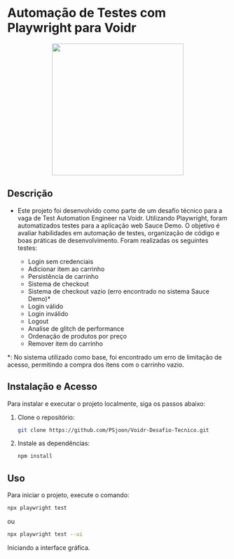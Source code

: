 # Automação de Testes com Playwright para Voidr

<div align="center">
<img width="300" height="300" src="
https://unicorn-cdn.b-cdn.net/948e57de-abb2-4518-abd0-664c6cce4f6a/logo-voidr-(1).png"></img>
</div>

## Descrição

- Este projeto foi desenvolvido como parte de um desafio técnico para a vaga de Test Automation Engineer na Voidr. Utilizando Playwright, foram automatizados testes para a aplicação web Sauce Demo. O objetivo é avaliar habilidades em automação de testes, organização de código e boas práticas de desenvolvimento. Foram realizadas os seguintes testes:

  - Login sem credenciais
  - Adicionar item ao carrinho
  - Persistência de carrinho
  - Sistema de checkout
  - Sistema de checkout vazio (erro encontrado no sistema Sauce Demo)\*
  - Login válido
  - Login inválido
  - Logout
  - Analise de glitch de performance
  - Ordenação de produtos por preço
  - Remover item do carrinho

\*: No sistema utilizado como base, foi encontrado um erro de limitação de acesso, permitindo a compra dos itens com o carrinho vazio.

## Instalação e Acesso

Para instalar e executar o projeto localmente, siga os passos abaixo:

1. Clone o repositório:
   ```bash
   git clone https://github.com/PSjoon/Voidr-Desafio-Tecnico.git
   ```
2. Instale as dependências:
   ```bash
   npm install
   ```

## Uso

Para iniciar o projeto, execute o comando:

```bash
npx playwright test
```

ou

```bash
npx playwright test --ui
```

Iniciando a interface gráfica.
